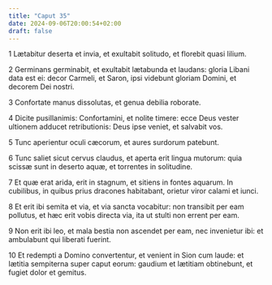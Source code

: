```yaml
---
title: "Caput 35"
date: 2024-09-06T20:00:54+02:00
draft: false
---
```



1 Lætabitur deserta et invia, et exultabit solitudo, et florebit quasi lilium.

2 Germinans germinabit, et exultabit lætabunda et laudans: gloria Libani data est ei: decor Carmeli, et Saron, ipsi videbunt gloriam Domini, et decorem Dei nostri.

3 Confortate manus dissolutas, et genua debilia roborate.

4 Dicite pusillanimis: Confortamini, et nolite timere: ecce Deus vester ultionem adducet retributionis: Deus ipse veniet, et salvabit vos.

5 Tunc aperientur oculi cæcorum, et aures surdorum patebunt.

6 Tunc saliet sicut cervus claudus, et aperta erit lingua mutorum: quia scissæ sunt in deserto aquæ, et torrentes in solitudine.

7 Et quæ erat arida, erit in stagnum, et sitiens in fontes aquarum. In cubilibus, in quibus prius dracones habitabant, orietur viror calami et iunci.

8 Et erit ibi semita et via, et via sancta vocabitur: non transibit per eam pollutus, et hæc erit vobis directa via, ita ut stulti non errent per eam.

9 Non erit ibi leo, et mala bestia non ascendet per eam, nec invenietur ibi: et ambulabunt qui liberati fuerint.

10 Et redempti a Domino convertentur, et venient in Sion cum laude: et lætitia sempiterna super caput eorum: gaudium et lætitiam obtinebunt, et fugiet dolor et gemitus.

